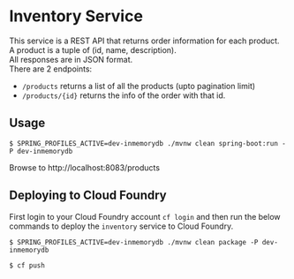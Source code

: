 # Inventory Service

This service is a REST API that returns order information for each product.  
A product is a tuple of (id, name, description).  
All responses are in JSON format.  
There are 2 endpoints:
- `/products` returns a list of all the products (upto pagination limit)
- `/products/{id}` returns the info of the order with that id.

## Usage

```
$ SPRING_PROFILES_ACTIVE=dev-inmemorydb ./mvnw clean spring-boot:run -P dev-inmemorydb
```

Browse to http://localhost:8083/products

## Deploying to Cloud Foundry

First login to your Cloud Foundry account `cf login` and then run the below commands to deploy the `inventory` service to Cloud Foundry.

```console
$ SPRING_PROFILES_ACTIVE=dev-inmemorydb ./mvnw clean package -P dev-inmemorydb
```

```console
$ cf push
```
